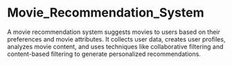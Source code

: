 # Movie_Recommendation_System
A movie recommendation system suggests movies to users based on their preferences and movie attributes. It collects user data, creates user profiles, analyzes movie content, and uses techniques like collaborative filtering and content-based filtering to generate personalized recommendations.
